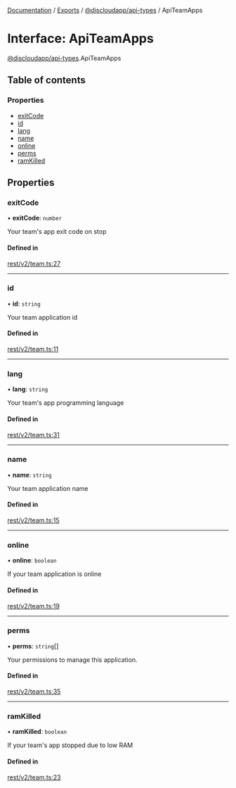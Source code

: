 [Documentation](../README.md) / [Exports](../modules.md) / [@discloudapp/api-types](../modules/discloudapp_api_types.md) / ApiTeamApps

# Interface: ApiTeamApps

[@discloudapp/api-types](../modules/discloudapp_api_types.md).ApiTeamApps

## Table of contents

### Properties

- [exitCode](discloudapp_api_types.ApiTeamApps.md#exitcode)
- [id](discloudapp_api_types.ApiTeamApps.md#id)
- [lang](discloudapp_api_types.ApiTeamApps.md#lang)
- [name](discloudapp_api_types.ApiTeamApps.md#name)
- [online](discloudapp_api_types.ApiTeamApps.md#online)
- [perms](discloudapp_api_types.ApiTeamApps.md#perms)
- [ramKilled](discloudapp_api_types.ApiTeamApps.md#ramkilled)

## Properties

### exitCode

• **exitCode**: `number`

Your team's app exit code on stop

#### Defined in

[rest/v2/team.ts:27](https://github.com/discloud/discloud.app/blob/78281f4/packages/api-types/rest/v2/team.ts#L27)

___

### id

• **id**: `string`

Your team application id

#### Defined in

[rest/v2/team.ts:11](https://github.com/discloud/discloud.app/blob/78281f4/packages/api-types/rest/v2/team.ts#L11)

___

### lang

• **lang**: `string`

Your team's app programming language

#### Defined in

[rest/v2/team.ts:31](https://github.com/discloud/discloud.app/blob/78281f4/packages/api-types/rest/v2/team.ts#L31)

___

### name

• **name**: `string`

Your team application name

#### Defined in

[rest/v2/team.ts:15](https://github.com/discloud/discloud.app/blob/78281f4/packages/api-types/rest/v2/team.ts#L15)

___

### online

• **online**: `boolean`

If your team application is online

#### Defined in

[rest/v2/team.ts:19](https://github.com/discloud/discloud.app/blob/78281f4/packages/api-types/rest/v2/team.ts#L19)

___

### perms

• **perms**: `string`[]

Your permissions to manage this application.

#### Defined in

[rest/v2/team.ts:35](https://github.com/discloud/discloud.app/blob/78281f4/packages/api-types/rest/v2/team.ts#L35)

___

### ramKilled

• **ramKilled**: `boolean`

If your team's app stopped due to low RAM

#### Defined in

[rest/v2/team.ts:23](https://github.com/discloud/discloud.app/blob/78281f4/packages/api-types/rest/v2/team.ts#L23)

